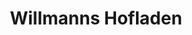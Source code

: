 ---
title: "Willmanns Hofladen"
url: /ingersheim/willmanns-hofladen-in-den-beeten/
shop: Supermarkt
---
